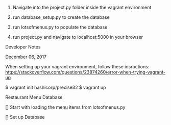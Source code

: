 <!-- How to Run the Program -->

1. Navigate into the project.py folder inside the vagrant environment

2. run database_setup.py to create the database

3. run lotsofmenus.py to populate the database

4. run project.py and navigate to localhost:5000 in your browser




Developer Notes

December 06, 2017

When setting up your vagrant environment, follow these insructions: 
https://stackoverflow.com/questions/23874260/error-when-trying-vagrant-up

$ vagrant init hashicorp/precise32 
$ vagrant up

<!-- vagrant ssh not necessary -->

Restaurant Menu Database

[] Start with loading the menu items from lotsofmenus.py

[] Set up Database


